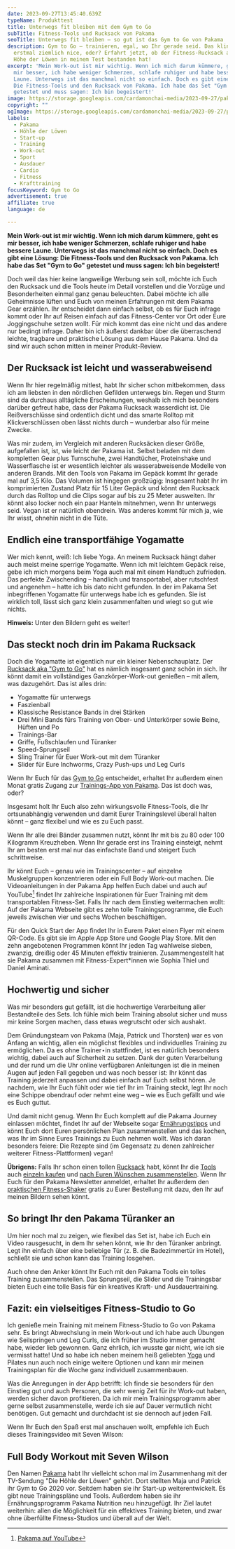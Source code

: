 ```yaml
---
date: 2023-09-27T13:45:40.639Z
typeName: Produkttest
title: Unterwegs fit bleiben mit dem Gym to Go
subTitle: Fitness-Tools und Rucksack von Pakama
seoTitle: Unterwegs fit bleiben – so gut ist das Gym to Go von Pakama
description: Gym to Go – trainieren, egal, wo Ihr gerade seid. Das klingt
  erstmal ziemlich nice, oder? Erfahrt jetzt, ob der Fitness-Rucksack aus der
  Höhe der Löwen in meinem Test bestanden hat!
excerpt: 'Mein Work-out ist mir wichtig. Wenn ich mich darum kümmere, geht es
  mir besser, ich habe weniger Schmerzen, schlafe ruhiger und habe bessere
  Laune. Unterwegs ist das manchmal nicht so einfach. Doch es gibt eine Lösung:
  Die Fitness-Tools und den Rucksack von Pakama. Ich habe das Set "Gym to Go"
  getestet und muss sagen: Ich bin begeistert!'
image: https://storage.googleapis.com/cardamonchai-media/2023-09-27/pakama-jpg-imagine-080808_575d62_1024_768/640.webp
copyright: ""
ogImage: https://storage.googleapis.com/cardamonchai-media/2023-09-27/pakama-og-jpg-imagine-080808_444e58_1200_628/640.webp
labels:
  - Pakama
  - Höhle der Löwen
  - Start-up
  - Training
  - Work-out
  - Sport
  - Ausdauer
  - Cardio
  - Fitness
  - Krafttraining
focusKeyword: Gym to Go
advertisement: true
affiliate: true
language: de

---
```


**Mein Work-out ist mir wichtig. Wenn ich mich darum kümmere, geht es mir besser, ich habe weniger Schmerzen, schlafe ruhiger und habe bessere Laune. Unterwegs ist das manchmal nicht so einfach. Doch es gibt eine Lösung: Die Fitness-Tools und den Rucksack von Pakama. Ich habe das Set "Gym to Go" getestet und muss sagen: Ich bin begeistert!**

Doch weil das hier keine langweilige Werbung sein soll, möchte ich Euch den Rucksack und die Tools heute im Detail vorstellen und die Vorzüge und Besonderheiten einmal ganz genau beleuchten. Dabei möchte ich alle Geheimnisse lüften und Euch von meinen Erfahrungen mit dem Pakama Gear erzählen. Ihr entscheidet dann einfach selbst, ob es für Euch infrage kommt oder Ihr auf Reisen einfach auf das Fitness-Center vor Ort oder Eure Joggingschuhe setzen wollt. Für mich kommt das eine nicht und das andere nur bedingt infrage. Daher bin ich äußerst dankbar über die überraschend leichte, tragbare und praktische Lösung aus dem Hause Pakama. Und da sind wir auch schon mitten in meiner Produkt-Review.

## Der Rucksack ist leicht und wasserabweisend

Wenn Ihr hier regelmäßig mitlest, habt Ihr sicher schon mitbekommen, dass ich am liebsten in den nördlichen Gefilden unterwegs bin. Regen und Sturm sind da durchaus alltägliche Erscheinungen, weshalb ich mich besonders darüber gefreut habe, dass der Pakama Rucksack wasserdicht ist. Die Reißverschlüsse sind ordentlich dicht und das smarte Rolltop mit Klickverschlüssen oben lässt nichts durch – wunderbar also für meine Zwecke.

Was mir zudem, im Vergleich mit anderen Rucksäcken dieser Größe, aufgefallen ist, ist, wie leicht der Pakama ist. Selbst beladen mit dem kompletten Gear plus Turnschuhe, zwei Handtücher, Proteinshake und Wasserflasche ist er wesentlich leichter als wasserabweisende Modelle von anderen Brands. Mit den Tools von Pakama im Gepäck kommt Ihr gerade mal auf 3,5 Kilo. Das Volumen ist hingegen großzügig: Insgesamt habt Ihr im komprimierten Zustand Platz für 15 Liter Gepäck und könnt  den Rucksack durch das Rolltop und die Clips sogar auf bis zu 25 Meter ausweiten. Ihr könnt also locker noch ein paar Hanteln mitnehmen, wenn Ihr unterwegs seid. Vegan ist er natürlich obendrein. Was anderes kommt für mich ja, wie Ihr wisst, ohnehin nicht in die Tüte.

## Endlich eine transportfähige Yogamatte

Wer mich kennt, weiß: Ich liebe Yoga. An meinem Rucksack hängt daher auch meist meine sperrige Yogamatte. Wenn ich mit leichtem Gepäck reise, gebe ich mich morgens beim Yoga auch mal mit einem Handtuch zufrieden. Das perfekte Zwischending – handlich und transportabel, aber rutschfest und angenehm – hatte ich bis dato nicht gefunden. In der im Pakama Set inbegriffenen Yogamatte für unterwegs habe ich es gefunden. Sie ist wirklich toll, lässt sich ganz klein zusammenfalten und wiegt so gut wie nichts.

**Hinweis:** Unter den Bildern geht es weiter!

<Gallery name="pakama-1" />

## Das steckt noch drin im Pakama Rucksack

Doch die Yogamatte ist eigentlich nur ein kleiner Nebenschauplatz. Der [Rucksack aka "Gym to Go"](https://tidd.ly/3t9KvwH) hat es nämlich insgesamt ganz schön in sich. Ihr könnt damit ein vollständiges Ganzkörper-Work-out genießen – mit allem, was dazugehört. Das ist alles drin:

- Yogamatte für unterwegs
- Faszienball
- Klassische Resistance Bands in drei Stärken
- Drei Mini Bands fürs Training von Ober- und Unterkörper sowie Beine, Hüften und Po
- Trainings-Bar
- Griffe, Fußschlaufen und Türanker
- Speed-Sprungseil
- Sling Trainer für Euer Work-out mit dem Türanker
- Slider für Eure Inchworms, Crazy Push-ups und Leg Curls

Wenn Ihr Euch für das [Gym to Go](https://tidd.ly/48J9CHd) entscheidet, erhaltet Ihr außerdem einen Monat gratis Zugang zur [Trainings-App von Pakama](https://tidd.ly/3tcFsM8). Das ist doch was, oder?

Insgesamt holt Ihr Euch also zehn wirkungsvolle Fitness-Tools, die Ihr ortsunabhängig verwenden und damit Eurer Trainingslevel überall halten könnt – ganz flexibel und wie es zu Euch passt.

Wenn Ihr alle drei Bänder zusammen nutzt, könnt Ihr mit bis zu 80 oder 100 Kilogramm Kreuzheben. Wenn Ihr gerade erst ins Training einsteigt, nehmt Ihr am besten erst mal nur das einfachste Band und steigert Euch schrittweise.

Ihr könnt Euch – genau wie im Trainingscenter – auf einzelne Muskelgruppen konzentrieren oder ein Full Body Work-out machen. Die Videoanleitungen in der Pakama App helfen Euch dabei und auch auf YouTube[^1] findet Ihr zahlreiche Inspirationen für Euer Training mit dem transportablen Fitness-Set. Falls Ihr nach dem Einstieg weitermachen wollt: Auf der Pakama Webseite gibt es zehn tolle Trainingsprogramme, die Euch jeweils zwischen vier und sechs Wochen beschäftigen.

Für den Quick Start der App findet Ihr in Eurem Paket einen Flyer mit einem QR-Code. Es gibt sie im Apple App Store und Google Play Store. Mit den zehn angebotenen Programmen könnt Ihr jeden Tag wahlweise sieben, zwanzig, dreißig oder 45 Minuten effektiv trainieren. Zusammengestellt hat sie Pakama zusammen mit Fitness-Expert\*innen wie Sophia Thiel und Daniel Aminati.

## Hochwertig und sicher

Was mir besonders gut gefällt, ist die hochwertige Verarbeitung aller Bestandteile des Sets. Ich fühle mich beim Training absolut sicher und muss mir keine Sorgen machen, dass etwas wegrutscht oder sich aushakt.

Dem Gründungsteam von Pakama (Maja, Patrick und Thorsten) war es von Anfang an wichtig, allen ein möglichst flexibles und individuelles Training zu ermöglichen. Da es ohne Trainer⋆﻿in stattfindet, ist es natürlich besonders wichtig, dabei auch auf Sicherheit zu setzen. Dank der guten Verarbeitung und der rund um die Uhr online verfügbaren Anleitungen ist die in meinen Augen auf jeden Fall gegeben und was noch besser ist: Ihr könnt das Training jederzeit anpassen und dabei einfach auf Euch selbst hören. Je nachdem, wie Ihr Euch fühlt oder wie tief Ihr im Training steckt, legt Ihr noch eine Schippe obendrauf oder nehmt eine weg – wie es Euch gefällt und wie es Euch guttut.

Und damit nicht genug. Wenn Ihr Euch komplett auf die Pakama Journey einlassen möchtet, findet Ihr auf der Webseite sogar [Ernährungstipps](https://tidd.ly/3RyItAj) und könnt Euch dort Euren persönlichen Plan zusammenstellen und das kochen, was Ihr im Sinne Eures Trainings zu Euch nehmen wollt. Was ich daran besonders feiere: Die Rezepte sind (im Gegensatz zu denen zahlreicher weiterer Fitness-Plattformen) vegan!

**Übrigens:** Falls Ihr schon einen tollen [Rucksack](/2019/11/eddie-mein-neuer-rolltop-rucksack-von-feuerwear/) habt, könnt Ihr die [Tools](https://tidd.ly/45bnlmZ) auch [einzeln kaufen](https://tidd.ly/456OI1t) und [nach Euren Wünschen zusammenstellen](https://tidd.ly/3LAADT2). Wenn Ihr Euch für den Pakama Newsletter anmeldet, erhaltet Ihr außerdem den [praktischen Fitness-Shaker](https://tidd.ly/3RAisR8) gratis zu Eurer Bestellung mit dazu, den Ihr auf meinen Bildern sehen könnt.

## So bringt Ihr den Pakama Türanker an

Um hier noch mal zu zeigen, wie flexibel das Set ist, habe ich Euch ein Video rausgesucht, in dem Ihr sehen könnt, wie Ihr den Türanker anbringt. Legt ihn einfach über eine beliebige Tür (z. B. die Badezimmertür im Hotel), schließt sie und schon kann das Training losgehen.

<YouTube id="nRZdzwYFi2k" />

Auch ohne den Anker könnt Ihr Euch mit den Pakama Tools ein tolles Training zusammenstellen. Das Sprungseil, die Slider und die Trainingsbar bieten Euch eine tolle Basis für ein kreatives Kraft- und Ausdauertraining.

## Fazit: ein vielseitiges Fitness-Studio to Go

Ich genieße mein Training mit meinem Fitness-Studio to Go von Pakama sehr. Es bringt Abwechslung in mein Work-out und ich habe auch Übungen wie Seilspringen und Leg Curls, die ich früher im Studio immer gemacht habe, wieder lieb gewonnen. Ganz ehrlich, ich wusste gar nicht, wie ich sie vermisst hatte! Und so habe ich neben meinem heiß geliebten [Yoga](/tag/yoga) und Pilates nun auch noch einige weitere Optionen und kann mir meinen Trainingsplan für die Woche ganz individuell zusammenbauen.

Was die Anregungen in der App betrifft: Ich finde sie besonders für den Einstieg gut und auch Personen, die sehr wenig Zeit für ihr Work-out haben, werden sicher davon profitieren. Da ich mir mein Trainingsprogramm aber gerne selbst zusammenstelle, werde ich sie auf Dauer vermutlich nicht benötigen. Gut gemacht und durchdacht ist sie dennoch auf jeden Fall.

Wenn Ihr Euch den Spaß erst mal anschauen wollt, empfehle ich Euch dieses Trainingsvideo mit Seven Wilson:

## Full Body Workout mit Seven Wilson

<YouTube id="EW0tX-Yx170" />

Den Namen [Pakama](https://tidd.ly/458AH3h) habt Ihr vielleicht schon mal im Zusammenhang mit der TV-Sendung "Die Höhle der Löwen" gehört. Dort stellten Maja und Patrick ihr Gym to Go 2020 vor. Seitdem haben sie ihr Start-up weiterentwickelt. Es gibt neue Trainingspläne und Tools. Außerdem haben sie ihr Ernährungsprogramm Pakama Nutrition neu hinzugefügt. Ihr Ziel lautet weiterhin: allen die Möglichkeit für ein effektives Training bieten, und zwar ohne überfüllte Fitness-Studios und überall auf der Welt. 

<Gallery name="pakama-2" />

[^1]: [Pakama auf YouTube](https://www.youtube.com/@PakamaAthletics)